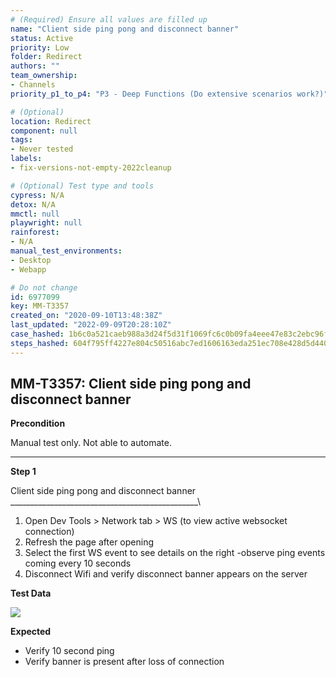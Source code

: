 ```yaml
---
# (Required) Ensure all values are filled up
name: "Client side ping pong and disconnect banner"
status: Active
priority: Low
folder: Redirect
authors: ""
team_ownership: 
- Channels
priority_p1_to_p4: "P3 - Deep Functions (Do extensive scenarios work?)"

# (Optional)
location: Redirect
component: null
tags: 
- Never tested
labels: 
- fix-versions-not-empty-2022cleanup

# (Optional) Test type and tools
cypress: N/A
detox: N/A
mmctl: null
playwright: null
rainforest: 
- N/A
manual_test_environments: 
- Desktop
- Webapp

# Do not change
id: 6977099
key: MM-T3357
created_on: "2020-09-10T13:48:38Z"
last_updated: "2022-09-09T20:28:10Z"
case_hashed: 1b6c0a521caeb988a3d24f5d31f1069fc6c0b09fa4eee47e83c2ebc96f035a9773263087a73f4dca6e8aba21bcddbc19
steps_hashed: 604f795ff4227e804c50516abc7ed1606163eda251ec708e428d5d440550d42d49b84e9dd840cd3fc309b63a78944034
---
```


<!-- (Auto-generated) Based on frontmatter's "key" and "name" -->

## MM-T3357: Client side ping pong and disconnect banner

**Precondition**

Manual test only. Not able to automate.

---

**Step 1**

Client side ping pong and disconnect banner\
\_\_\_\_\_\_\_\_\_\_\_\_\_\_\_\_\_\_\_\_\_\_\_\_\_\_\_\_\_\_\_\_\_\_\_\_\_\_\_\_\_\_\_\_\_\_\_\\

1. Open Dev Tools > Network tab > WS (to view active websocket connection)
2. Refresh the page after opening
3. Select the first WS event to see details on the right -observe ping events coming every 10 seconds
4. Disconnect Wifi and verify disconnect banner appears on the server

**Test Data**

![](https://smartbear-tm4j-prod-us-west-2-attachment-rich-text.s3.us-west-2.amazonaws.com/embedded-f3277290f945470c4add5d21ef3dc7ca7b74388fc7152bfb6b99ae58c66a95a8-1599744025970-Screen+Shot+2020-09-10+at+8.46.48+AM.png)

**Expected**

- Verify 10 second ping
- Verify banner is present after loss of connection

